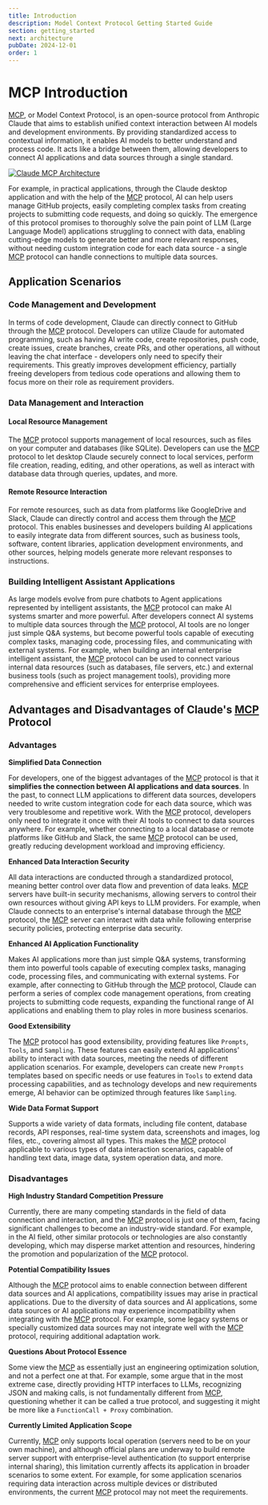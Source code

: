 ```yaml
---
title: Introduction
description: Model Context Protocol Getting Started Guide
section: getting_started
next: architecture
pubDate: 2024-12-01
order: 1
---
```


# MCP Introduction

[MCP](https://www.claudemcp.com/), or Model Context Protocol, is an open-source protocol from Anthropic Claude that aims to establish unified context interaction between AI models and development environments. By providing standardized access to contextual information, it enables AI models to better understand and process code. It acts like a bridge between them, allowing developers to connect AI applications and data sources through a single standard.

[![Claude MCP Architecture](/images/claude-mcp.png "Claude MCP Architecture")](https://www.claudemcp.com/)

For example, in practical applications, through the Claude desktop application and with the help of the [MCP](https://www.claudemcp.com/) protocol, AI can help users manage GitHub projects, easily completing complex tasks from creating projects to submitting code requests, and doing so quickly. The emergence of this protocol promises to thoroughly solve the pain point of LLM (Large Language Model) applications struggling to connect with data, enabling cutting-edge models to generate better and more relevant responses, without needing custom integration code for each data source - a single [MCP](https://www.claudemcp.com/) protocol can handle connections to multiple data sources.

## Application Scenarios

### Code Management and Development

In terms of code development, Claude can directly connect to GitHub through the [MCP](https://www.claudemcp.com/) protocol. Developers can utilize Claude for automated programming, such as having AI write code, create repositories, push code, create issues, create branches, create PRs, and other operations, all without leaving the chat interface - developers only need to specify their requirements. This greatly improves development efficiency, partially freeing developers from tedious code operations and allowing them to focus more on their role as requirement providers.

### Data Management and Interaction

#### Local Resource Management

The [MCP](https://www.claudemcp.com/) protocol supports management of local resources, such as files on your computer and databases (like SQLite). Developers can use the [MCP](https://www.claudemcp.com/) protocol to let desktop Claude securely connect to local services, perform file creation, reading, editing, and other operations, as well as interact with database data through queries, updates, and more.

#### Remote Resource Interaction

For remote resources, such as data from platforms like GoogleDrive and Slack, Claude can directly control and access them through the [MCP](https://www.claudemcp.com/) protocol. This enables businesses and developers building AI applications to easily integrate data from different sources, such as business tools, software, content libraries, application development environments, and other sources, helping models generate more relevant responses to instructions.

### Building Intelligent Assistant Applications

As large models evolve from pure chatbots to Agent applications represented by intelligent assistants, the [MCP](https://www.claudemcp.com/) protocol can make AI systems smarter and more powerful. After developers connect AI systems to multiple data sources through the [MCP](https://www.claudemcp.com/) protocol, AI tools are no longer just simple Q&A systems, but become powerful tools capable of executing complex tasks, managing code, processing files, and communicating with external systems. For example, when building an internal enterprise intelligent assistant, the [MCP](https://www.claudemcp.com/) protocol can be used to connect various internal data resources (such as databases, file servers, etc.) and external business tools (such as project management tools), providing more comprehensive and efficient services for enterprise employees.

## Advantages and Disadvantages of Claude's [MCP](https://www.claudemcp.com/) Protocol

### Advantages

**Simplified Data Connection**

For developers, one of the biggest advantages of the [MCP](https://www.claudemcp.com/) protocol is that it **simplifies the connection between AI applications and data sources**. In the past, to connect LLM applications to different data sources, developers needed to write custom integration code for each data source, which was very troublesome and repetitive work. With the [MCP](https://www.claudemcp.com/) protocol, developers only need to integrate it once with their AI tools to connect to data sources anywhere. For example, whether connecting to a local database or remote platforms like GitHub and Slack, the same [MCP](https://www.claudemcp.com/) protocol can be used, greatly reducing development workload and improving efficiency.

**Enhanced Data Interaction Security**

All data interactions are conducted through a standardized protocol, meaning better control over data flow and prevention of data leaks. [MCP](https://www.claudemcp.com/) servers have built-in security mechanisms, allowing servers to control their own resources without giving API keys to LLM providers. For example, when Claude connects to an enterprise's internal database through the [MCP](https://www.claudemcp.com/) protocol, the [MCP](https://www.claudemcp.com/) server can interact with data while following enterprise security policies, protecting enterprise data security.

**Enhanced AI Application Functionality**

Makes AI applications more than just simple Q&A systems, transforming them into powerful tools capable of executing complex tasks, managing code, processing files, and communicating with external systems. For example, after connecting to GitHub through the [MCP](https://www.claudemcp.com/) protocol, Claude can perform a series of complex code management operations, from creating projects to submitting code requests, expanding the functional range of AI applications and enabling them to play roles in more business scenarios.

**Good Extensibility**

The [MCP](https://www.claudemcp.com/) protocol has good extensibility, providing features like `Prompts`, `Tools`, and `Sampling`. These features can easily extend AI applications' ability to interact with data sources, meeting the needs of different application scenarios. For example, developers can create new `Prompts` templates based on specific needs or use features in `Tools` to extend data processing capabilities, and as technology develops and new requirements emerge, AI behavior can be optimized through features like `Sampling`.

**Wide Data Format Support**

Supports a wide variety of data formats, including file content, database records, API responses, real-time system data, screenshots and images, log files, etc., covering almost all types. This makes the [MCP](https://www.claudemcp.com/) protocol applicable to various types of data interaction scenarios, capable of handling text data, image data, system operation data, and more.

### Disadvantages

**High Industry Standard Competition Pressure**

Currently, there are many competing standards in the field of data connection and interaction, and the [MCP](https://www.claudemcp.com/) protocol is just one of them, facing significant challenges to become an industry-wide standard. For example, in the AI field, other similar protocols or technologies are also constantly developing, which may disperse market attention and resources, hindering the promotion and popularization of the [MCP](https://www.claudemcp.com/) protocol.

**Potential Compatibility Issues**

Although the [MCP](https://www.claudemcp.com/) protocol aims to enable connection between different data sources and AI applications, compatibility issues may arise in practical applications. Due to the diversity of data sources and AI applications, some data sources or AI applications may experience incompatibility when integrating with the [MCP](https://www.claudemcp.com/) protocol. For example, some legacy systems or specially customized data sources may not integrate well with the [MCP](https://www.claudemcp.com/) protocol, requiring additional adaptation work.

**Questions About Protocol Essence**

Some view the [MCP](https://www.claudemcp.com/) as essentially just an engineering optimization solution, and not a perfect one at that. For example, some argue that in the most extreme case, directly providing HTTP interfaces to LLMs, recognizing JSON and making calls, is not fundamentally different from [MCP](https://www.claudemcp.com/), questioning whether it can be called a true protocol, and suggesting it might be more like a `FunctionCall + Proxy` combination.

**Currently Limited Application Scope**

Currently, [MCP](https://www.claudemcp.com/) only supports local operation (servers need to be on your own machine), and although official plans are underway to build remote server support with enterprise-level authentication (to support enterprise internal sharing), this limitation currently affects its application in broader scenarios to some extent. For example, for some application scenarios requiring data interaction across multiple devices or distributed environments, the current [MCP](https://www.claudemcp.com/) protocol may not meet the requirements.

